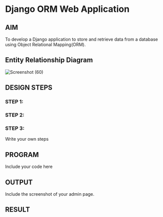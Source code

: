 # Django ORM Web Application

## AIM
To develop a Django application to store and retrieve data from a database using Object Relational Mapping(ORM).

## Entity Relationship Diagram

![Screenshot (60)](https://user-images.githubusercontent.com/118343379/207867258-cd2a7ff1-fb81-42f8-9c13-b2b694079139.png)

## DESIGN STEPS

### STEP 1:

### STEP 2:

### STEP 3:

Write your own steps

## PROGRAM

Include your code here

## OUTPUT

Include the screenshot of your admin page.


## RESULT
